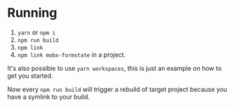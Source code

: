 # Running

1. `yarn` or `npm i`
2. `npm run build`
3. `npm link`
4. `npm link mobx-formstate` in a project.

It's also possible to use `yarn workspaces`, this is just an example on how to get you started.

Now every `npm run build` will trigger a rebuild of target project because you have a symlink to your build.
